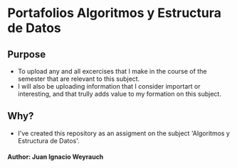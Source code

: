 # Portafolios Algoritmos y Estructura de Datos

## Purpose
- To upload any and all excercises that I make in the course of the semester that are relevant to this subject. 
- I will also be uploading information that I consider importart or interesting, and that trully adds value to my formation on this subject. 

## Why?
- I've created this repository as an assigment on the subject 'Algoritmos y Estructura de Datos'. 

#### Author: Juan Ignacio Weyrauch
